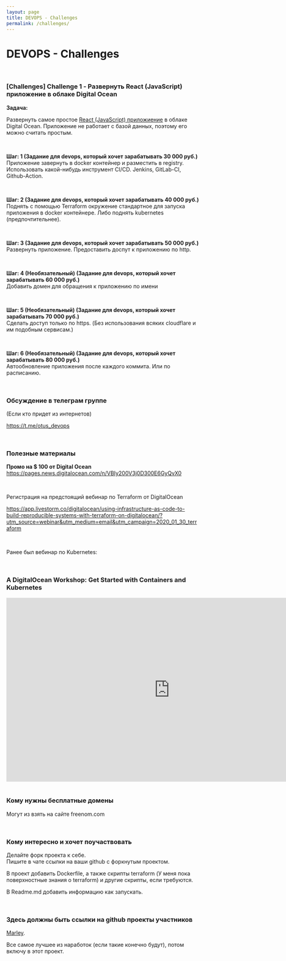 ```yaml
---
layout: page
title: DEVOPS - Challenges
permalink: /challenges/
---
```


# DEVOPS - Challenges

<br/>

### [Challenges] Challenge 1 - Развернуть React (JavaScript) приложение в облаке Digital Ocean

**Задача:**  

Развернуть самое простое <a href="https://github.com/marley-nodejs/React-hooks-writing-real-project">React (JavaScript) приложиение</a> в облаке Digital Ocean. Приложение не работает с базой данных, поэтому его можно считать простым. 

<br/>

**Шаг: 1 (Задание для devops, который хочет зарабатывать 30 000 руб.)**  
Приложение завернуть в docker контейнер и разместить в registry. Использовать какой-нибудь инструмент CI/CD. Jenkins, GitLab-CI, Github-Action.

<br/>

**Шаг: 2 (Задание для devops, который хочет зарабатывать 40 000 руб.)**  
Поднять с помощью Terraform окружение стандартное для запуска приложения в docker контейнере. Либо поднять kubernetes (предпочтительнее).

<br/>

**Шаг: 3 (Задание для devops, который хочет зарабатывать 50 000 руб.)**  
Развернуть приложение. Предоставить доспут к приложению по http.

<br/>

**Шаг: 4 (Необязательный) (Задание для devops, который хочет зарабатывать 60 000 руб.)**  
Добавить домен для обращения к приложению по имени

<br/>

**Шаг: 5 (Необязательный) (Задание для devops, который хочет зарабатывать 70 000 руб.)**  
Сделать доступ только по https. (Без использования всяких cloudflare и им подобным сервисам.)

<br/>

**Шаг: 6 (Необязательный) (Задание для devops, который хочет зарабатывать 80 000 руб.)**  
Автообновление приложения после каждого коммита. Или по расписанию.


<br/>

### Обсуждение в телеграм группе

(Если кто придет из интернетов)

https://t.me/otus_devops

<br/>

### Полезные материалы

**Промо на $ 100 от Digital Ocean**  
https://pages.news.digitalocean.com/n/VBIy200V3j0D300E6GyQvX0


<br/>

Регистрация на предстоящий вебинар по Terraform от DigitalOcean

https://app.livestorm.co/digitalocean/using-infrastructure-as-code-to-build-reproducible-systems-with-terraform-on-digitalocean/?utm_source=webinar&utm_medium=email&utm_campaign=2020_01_30_terraform


<br/>

Ранее был вебинар по Kubernetes:

<br/>

### A DigitalOcean Workshop: Get Started with Containers and Kubernetes

<div align="center">
    <iframe width="853" height="480" src="https://www.youtube.com/embed/7WOgYfZgSf0" frameborder="0" allow="accelerometer; autoplay; encrypted-media; gyroscope; picture-in-picture" allowfullscreen></iframe>
</div>

<br/>

### Кому нужны бесплатные домены

Могут из взять на сайте freenom.com

<br/>

### Кому интересно и хочет поучаствовать

Делайте форк проекта к себе.  
Пишите в чате ссылки на ваши github с форкнутым проектом.

В проект добавить Dockerfile, а также скрипты terraform (У меня пока поверхностные знания о terraform) и другие скрипты, если требуются. 

В Readme.md добавить информацию как запускать.

<br/>

### Здесь должны быть ссылки на github проекты участников

<a href="https://github.com/marley-nodejs/React-hooks-writing-real-project">Marley</a>.

Все самое лучшее из наработок (если такие конечно будут), потом включу в этот проект.